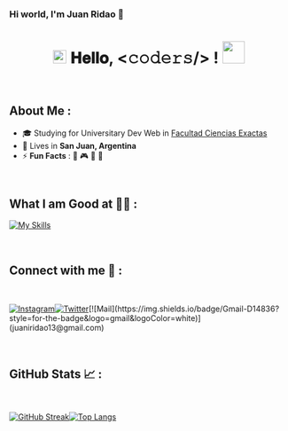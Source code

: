 ### Hi world, I'm Juan Ridao 👋
<h1 align="center">
  <a target="_blank">
    <img src="https://github.com/JayantGoel001/JayantGoel001/blob/master/GIF/Earth.gif" width="24px" style="max-width:100%;">
  </a>
  𝐇𝐞𝐥𝐥𝐨, &lt;𝚌𝚘𝚍𝚎𝚛𝚜/&gt; !
  <a target="_blank">
    <img src="https://github.com/JayantGoel001/JayantGoel001/blob/master/GIF/Hi.gif" width="40px" />
  </a>
</h1>
<br>

## About Me :

- 🎓 Studying for Universitary Dev Web in [Facultad Ciencias Exactas](https://exactas.unsj.edu.ar/) 
- 🏡 Lives in **San Juan, Argentina**
- ⚡ **Fun Facts** : 🍕 🎮 🎥 🎵 

<br>

## What I am Good at 🧑‍💻 :

[![My Skills](https://skillicons.dev/icons?i=htlm,css,c,boostrap,discord,notion,ps,vscode&theme=dark&perline=5)](https://skillicons.dev)

<br>

## Connect with me 🧉 :

<br>

[![Instagram](https://img.shields.io/badge/Instagram-E4405F?style=for-the-badge&logo=instagram&logoColor=white)](https://www.instagram.com/jridao_/)[![Twitter](https://img.shields.io/badge/Twitter-1DA1F2?style=for-the-badge&logo=twitter&logoColor=white)](https://x.com/jridao_)[![Mail](https://img.shields.io/badge/Gmail-D14836?style=for-the-badge&logo=gmail&logoColor=white)](juaniridao13@gmail.com)

<br>

## GitHub Stats 📈 :

<br>

[![GitHub Streak](https://streak-stats.demolab.com?user=JuaRii&theme=dracula&hide_border=true&date_format=M%20j%5B%2C%20Y%5D&mode=weekly&hide_longest_streak=true)](https://git.io/streak-stats)[![Top Langs](https://github-readme-stats.vercel.app/api/top-langs/?username=JuaRii&theme=dracula)](https://github.com/)

<br>

